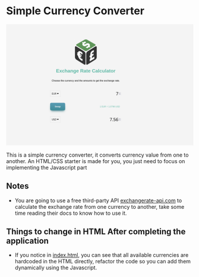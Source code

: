 # Simple Currency Converter
<img src="./img/screenshot.png"/>

This is a simple currency converter, it converts currency value from one to another. An HTML/CSS starter is made for you, you just need to focus on implementing the Javascript part

## Notes
- You are going to use a free third-party API [exchangerate-api.com](https://www.exchangerate-api.com/ "exchangerate-api.com") to calculate the exchange rate from one currency to another, take some time reading their docs to know how to use it.


## Things to change in HTML **After** completing the application
- If you notice in [index.html](./index.html), you can see that all available currencies are hardcoded in the HTML directly, refactor the code so you can add them dynamically using the Javascript.

